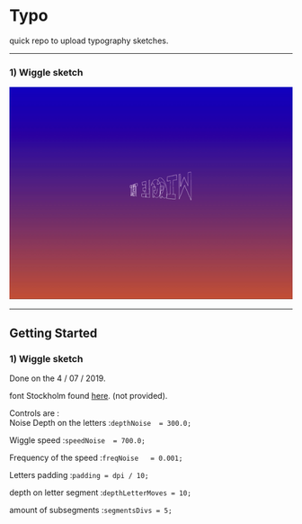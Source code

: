 # Typo

quick repo to upload typography sketches.

- - - -
### 1) Wiggle sketch
![.](assets/wiggleAsset.gif)


- - - -
## Getting Started

### 1) Wiggle sketch

Done on the 4 / 07 / 2019.<br/>

font Stockholm found [here](https://www.ffonts.net/Stockholm.font.download#). (not provided).

Controls are :<br/>
Noise  Depth on the letters :```depthNoise  = 300.0;```

Wiggle speed :```speedNoise  = 700.0; ```

Frequency of the speed :```freqNoise   = 0.001;```

Letters padding :```padding = dpi / 10;```

depth on letter segment :```depthLetterMoves = 10;```

amount of subsegments :```segmentsDivs = 5;```
